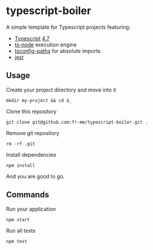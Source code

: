 # typescript-boiler

A simple template for Typescript projects featuring:

* [Typescript](https://www.typescriptlang.org/) [4.7](https://devblogs.microsoft.com/typescript/announcing-typescript-4-7/)
* [ts-node](https://www.npmjs.com/package/ts-node) execution engine
* [tsconfig-paths](https://www.npmjs.com/package/tsconfig-paths) for absolute imports
* [jest](https://jestjs.io/)

## Usage
Create your project directory and move into it
```
mkdir my-project && cd $_
```

Clone this repository
```
git clone git@github.com:fr-mm/typescript-boiler.git .
```

Remove git repository
```
rm -rf .git
```

Install dependencies
```
npm install
```

And you are good to go.

## Commands
Run your application
```
npm start
```

Run all tests
```
npm test
```


